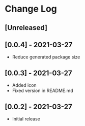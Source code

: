 # Change Log

## [Unreleased]

## [0.0.4] - 2021-03-27

- Reduce generated package size

## [0.0.3] - 2021-03-27

- Added icon
- Fixed version in README.md

## [0.0.2] - 2021-03-27

- Initial release


